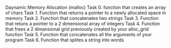Daynamic Memory Allocation (malloc)
Task 0. function that creates an array of chars
Task 1. Function that returns a pointer to a newly allocated space in memory
Task 2. Function that concatenates two strings
Task 3. Function that retuns a pointer to a 2 dimensional array of integers
Task 4. Function that frees a 2 dimansional grid previously created by your alloc_grid function
Task 5. Function that concatenates all the arguments of your program
Task 6. Function that splites a string into words
